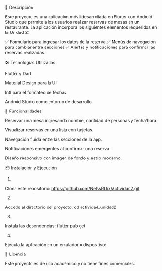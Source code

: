 📌 Descripción

Este proyecto es una aplicación móvil desarrollada en Flutter con Android Studio que permite a los usuarios realizar reservas de mesas en un restaurante. La aplicación incorpora los siguientes elementos requeridos en la Unidad 2:

✅ Formulario para ingresar los datos de la reserva.✅ Menús de navegación para cambiar entre secciones.✅ Alertas y notificaciones para confirmar las reservas realizadas.

🛠️ Tecnologías Utilizadas

Flutter y Dart

Material Design para la UI

Intl para el formateo de fechas

Android Studio como entorno de desarrollo

🚀 Funcionalidades

Reservar una mesa ingresando nombre, cantidad de personas y fecha/hora.

Visualizar reservas en una lista con tarjetas.

Navegación fluida entre las secciones de la app.

Notificaciones emergentes al confirmar una reserva.

Diseño responsivo con imagen de fondo y estilo moderno.

📦 Instalación y Ejecución

1. 
Clona este repositorio: https://github.com/NelssRUix/Actividad2.git

2.
Accede al directorio del proyecto:
cd  actividad_unidad2

3.
Instala las dependencias:
flutter pub get

4.
Ejecuta la aplicación en un emulador o dispositivo:


📜 Licencia

Este proyecto es de uso académico y no tiene fines comerciales.


